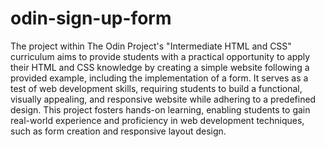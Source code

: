 # odin-sign-up-form
The project within The Odin Project's "Intermediate HTML and CSS" curriculum aims to provide students with a practical opportunity to apply their HTML and CSS knowledge by creating a simple website following a provided example, including the implementation of a form. It serves as a test of web development skills, requiring students to build a functional, visually appealing, and responsive website while adhering to a predefined design. This project fosters hands-on learning, enabling students to gain real-world experience and proficiency in web development techniques, such as form creation and responsive layout design.